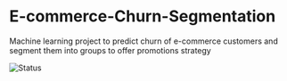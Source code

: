 # E-commerce-Churn-Segmentation
Machine learning project to predict churn of e-commerce customers and segment them into groups to offer promotions strategy

![Status](https://img.shields.io/badge/Status-In_Progress-red)
